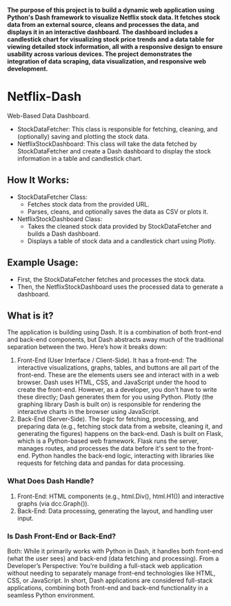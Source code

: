 **The purpose of this project is to build a dynamic web application using Python's Dash framework to visualize Netflix stock data. It fetches stock data from an external source, cleans and processes the data, and displays it in an interactive dashboard. The dashboard includes a candlestick chart for visualizing stock price trends and a data table for viewing detailed stock information, all with a responsive design to ensure usability across various devices. The project demonstrates the integration of data scraping, data visualization, and responsive web development.**

# Netflix-Dash
Web-Based Data Dashboard. 

- StockDataFetcher: This class is responsible for fetching, cleaning, and (optionally) saving and plotting the stock data.
- NetflixStockDashboard: This class will take the data fetched by StockDataFetcher and create a Dash dashboard to display the stock information in a table and candlestick chart.

## How It Works:
- StockDataFetcher Class:
  * Fetches stock data from the provided URL.
  * Parses, cleans, and optionally saves the data as CSV or plots it.
- NetflixStockDashboard Class:
    * Takes the cleaned stock data provided by StockDataFetcher and builds a Dash dashboard.
    * Displays a table of stock data and a candlestick chart using Plotly.
## Example Usage:
- First, the StockDataFetcher fetches and processes the stock data.
- Then, the NetflixStockDashboard uses the processed data to generate a dashboard.

## What is it?
The application is building using Dash. It is a combination of both front-end and back-end components, but Dash abstracts away much of the traditional separation between the two. Here’s how it breaks down:

1. Front-End (User Interface / Client-Side). It has a front-end: The interactive visualizations, graphs, tables, and buttons are all part of the front-end. These are the elements users see and interact with in a web browser. Dash uses HTML, CSS, and JavaScript under the hood to create the front-end. However, as a developer, you don't have to write these directly; Dash generates them for you using Python. Plotly (the graphing library Dash is built on) is responsible for rendering the interactive charts in the browser using JavaScript.
2. Back-End (Server-Side). The logic for fetching, processing, and preparing data (e.g., fetching stock data from a website, cleaning it, and generating the figures) happens on the back-end. Dash is built on Flask, which is a Python-based web framework. Flask runs the server, manages routes, and processes the data before it's sent to the front-end.
Python handles the back-end logic, interacting with libraries like requests for fetching data and pandas for data processing.

### What Does Dash Handle?
1. Front-End: HTML components (e.g., html.Div(), html.H1()) and interactive graphs (via dcc.Graph()).
2. Back-End: Data processing, generating the layout, and handling user input.
### Is Dash Front-End or Back-End?
Both: While it primarily works with Python in Dash, it handles both front-end (what the user sees) and back-end (data fetching and processing).
From a Developer’s Perspective: You’re building a full-stack web application without needing to separately manage front-end technologies like HTML, CSS, or JavaScript.
In short, Dash applications are considered full-stack applications, combining both front-end and back-end functionality in a seamless Python environment.
